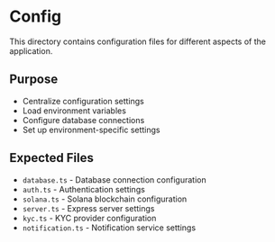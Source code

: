 # Config

This directory contains configuration files for different aspects of the application.

## Purpose
- Centralize configuration settings
- Load environment variables
- Configure database connections
- Set up environment-specific settings

## Expected Files
- `database.ts` - Database connection configuration
- `auth.ts` - Authentication settings
- `solana.ts` - Solana blockchain configuration
- `server.ts` - Express server settings
- `kyc.ts` - KYC provider configuration
- `notification.ts` - Notification service settings 